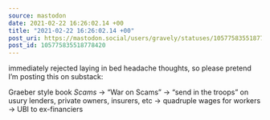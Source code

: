 ```yaml
---
source: mastodon
date: 2021-02-22 16:26:02.14 +00
title: "2021-02-22 16:26:02.14 +00"
post_uri: https://mastodon.social/users/gravely/statuses/105775835518778420
post_id: 105775835518778420
---
```

immediately rejected laying in bed headache thoughts, so please pretend I’m posting this on substack:

Graeber style book _Scams_ -> “War on Scams” -> “send in the troops” on usury lenders, private owners, insurers, etc -> quadruple wages for workers -> UBI to ex-financiers


